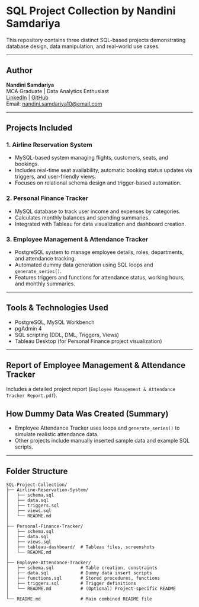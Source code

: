 # SQL Project Collection by Nandini Samdariya

This repository contains three distinct SQL-based projects demonstrating database design, data manipulation, and real-world use cases.

---
## Author

**Nandini Samdariya**  
MCA Graduate | Data Analytics Enthusiast  
[LinkedIn](https://www.linkedin.com/in/nandinisamdariya) | [GitHub](https://github.com/nandinisamdariya)  
Email: nandini.samdariya10@email.com

---

## Projects Included

### 1. Airline Reservation System
- MySQL-based system managing flights, customers, seats, and bookings.
- Includes real-time seat availability, automatic booking status updates via triggers, and user-friendly views.
- Focuses on relational schema design and trigger-based automation.

### 2. Personal Finance Tracker
- MySQL database to track user income and expenses by categories.
- Calculates monthly balances and spending summaries.
- Integrated with Tableau for data visualization and dashboard creation.

### 3. Employee Management & Attendance Tracker
- PostgreSQL system to manage employee details, roles, departments, and attendance tracking.
- Automated dummy data generation using SQL loops and `generate_series()`.
- Features triggers and functions for attendance status, working hours, and monthly summaries.
---

## Tools & Technologies Used
- PostgreSQL, MySQL Workbench
- pgAdmin 4
- SQL scripting (DDL, DML, Triggers, Views)
- Tableau Desktop (for Personal Finance project visualization)

---
## Report of Employee Management & Attendance Tracker 
Includes a detailed project report (`Employee Management & Attendance Tracker Report.pdf`).

## How Dummy Data Was Created (Summary)
- Employee Attendance Tracker uses loops and `generate_series()` to simulate realistic attendance data.
- Other projects include manually inserted sample data and example SQL scripts.

---

## Folder Structure

```plaintext
SQL-Project-Collection/
├── Airline-Reservation-System/
│   ├── schema.sql
│   ├── data.sql
│   ├── triggers.sql
│   ├── views.sql
│   └── README.md
│
├── Personal-Finance-Tracker/
│   ├── schema.sql
│   ├── data.sql
│   ├── views.sql
│   ├── tableau-dashboard/  # Tableau files, screenshots
│   └── README.md
│
├── Employee-Attendance-Tracker/
│   ├── schema.sql          # Table creation, constraints
│   ├── data.sql            # Dummy data insert scripts
│   ├── functions.sql       # Stored procedures, functions
│   ├── triggers.sql        # Trigger definitions
│   └── README.md           # (Optional) Project-specific README
│
└── README.md               # Main combined README file 





